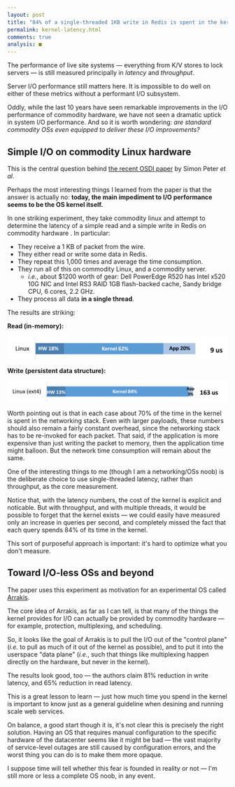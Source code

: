 ```yaml
---
layout: post
title: "84% of a single-threaded 1KB write in Redis is spent in the kernel"
permalink: kernel-latency.html
comments: true
analysis: ■
---
```



The performance of live site systems — everything from K/V stores to lock servers — is still measured principally in *latency* and *throughput*.

Server I/O performance still matters here. It is impossible to do well on either of these metrics without a performant I/O subsystem.

Oddly, while the last 10 years have seen remarkable improvements in the I/O performance of commodity hardware, we have not seen a dramatic uptick in system I/O performance. And so it is worth wondering: *are standard commodity OSs even equipped to deliver these I/O improvements?*

## Simple I/O on commodity Linux hardware

This is the central question behind [the recent OSDI paper](https://www.usenix.org/system/files/conference/osdi14/osdi14-paper-peter_simon.pdf) by Simon Peter *et al*.

Perhaps the most interesting things I learned from the paper is that the answer is actually no: **today, the main impediment to I/O performance seems to be the OS kernel itself.**

In one striking experiment, they take commodity linux and attempt to determine the latency of a simple read and a simple write in Redis on commodity hardware . In particular:

* They receive a 1 KB of packet from the wire.
* They either read or write some data in Redis.
* They repeat this 1,000 times and average the time consumption.
* They run all of this on commodity Linux, and a commodity server.
  * *i.e.*, about $1200 worth of gear: Dell PowerEdge R520 has Intel x520 10G NIC and Intel RS3 RAID 1GB flash-backed cache, Sandy bridge CPU, 6 cores, 2.2 GHz.
* They process all data **in a single thread**.

The results are striking:

**Read (in-memory):**

<center><img src="../images/redis_read.png" alt="Redis read" width="600"></center>

**Write (persistent data structure):**

<center><img src="../images/redis_write.png" alt="Redis write" width="600"></center>

Worth pointing out is that in each case about 70% of the time in the kernel is spent in the networking stack. Even with larger payloads, these numbers should also remain a fairly constant overhead, since the networking stack has to be re-invoked for each packet. That said, if the application is more expensive than just writing the packet to memory, then the application time might balloon. But the network time consumption will remain about the same.

One of the interesting things to me (though I am a networking/OSs noob) is the deliberate choice to use single-threaded latency, rather than throughput, as the core measurement.

Notice that, with the latency numbers, the cost of the kernel is explicit and noticable. But with throughput, and with multiple threads, it would be possible to forget that the kernel exists — we could easily have measured only an increase in queries per second, and completely missed the fact that each query spends 84% of its time in the kernel.

This sort of purposeful approach is important: it's hard to optimize what you don't measure.


## Toward I/O-less OSs and beyond

The paper uses this experiment as motivation for an experimental OS called [Arrakis](https://arrakis.cs.washington.edu/).

The core idea of Arrakis, as far as I can tell, is that many of the things the kernel provides for I/O can actually be provided by commodity hardware — for example, protection, multiplexing, and scheduling.

So, it looks like the goal of Arrakis is to pull the I/O out of the "control plane" (*i.e.* to pull as much of it out of the kernel as possible), and to put it into the userspace "data plane" (*i.e.*, such that things like multiplexing happen directly on the hardware, but never in the kernel).

The results look good, too — the authors claim 81% reduction in write latency, and 65% reduction in read latency.

This is a great lesson to learn — just how much time you spend in the kernel is important to know just as a general guideline when desining and running scale web services.

On balance, a good start though it is, it's not clear this is precisely the right solution. Having an OS that requires manual configuration to the specific hardware of the datacenter seems like it might be bad — the vast majority of service-level outages are still caused by configuration errors, and the worst thing you can do is to make them more opaque.

I suppose time will tell whether this fear is founded in reality or not — I'm still more or less a complete OS noob, in any event.































